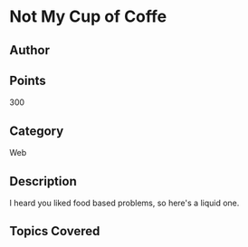 # Not My Cup of Coffe
## Author

## Points
300
## Category
Web
## Description
I heard you liked food based problems, so here's a liquid one.
## Topics Covered

